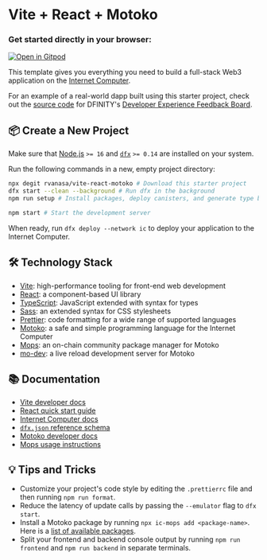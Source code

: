# Vite + React + Motoko

### Get started directly in your browser:

[![Open in Gitpod](https://gitpod.io/button/open-in-gitpod.svg)](https://gitpod.io/#https://github.com/rvanasa/vite-react-motoko/tree/evm-rpc)

This template gives you everything you need to build a full-stack Web3 application on the [Internet Computer](https://internetcomputer.org/).

For an example of a real-world dapp built using this starter project, check out the [source code](https://github.com/dfinity/feedback) for DFINITY's [Developer Experience Feedback Board](https://dx.internetcomputer.org/).

## 📦 Create a New Project

Make sure that [Node.js](https://nodejs.org/en/) `>= 16` and [`dfx`](https://internetcomputer.org/docs/current/developer-docs/build/install-upgrade-remove) `>= 0.14` are installed on your system.

Run the following commands in a new, empty project directory:

```sh
npx degit rvanasa/vite-react-motoko # Download this starter project
dfx start --clean --background # Run dfx in the background
npm run setup # Install packages, deploy canisters, and generate type bindings

npm start # Start the development server
```

When ready, run `dfx deploy --network ic` to deploy your application to the Internet Computer.

## 🛠️ Technology Stack

- [Vite](https://vitejs.dev/): high-performance tooling for front-end web development
- [React](https://reactjs.org/): a component-based UI library
- [TypeScript](https://www.typescriptlang.org/): JavaScript extended with syntax for types
- [Sass](https://sass-lang.com/): an extended syntax for CSS stylesheets
- [Prettier](https://prettier.io/): code formatting for a wide range of supported languages
- [Motoko](https://github.com/dfinity/motoko#readme): a safe and simple programming language for the Internet Computer
- [Mops](https://mops.one): an on-chain community package manager for Motoko
- [mo-dev](https://github.com/dfinity/motoko-dev-server#readme): a live reload development server for Motoko

## 📚 Documentation

- [Vite developer docs](https://vitejs.dev/guide/)
- [React quick start guide](https://react.dev/learn)
- [Internet Computer docs](https://internetcomputer.org/docs/current/developer-docs/ic-overview)
- [`dfx.json` reference schema](https://internetcomputer.org/docs/current/references/dfx-json-reference/)
- [Motoko developer docs](https://internetcomputer.org/docs/current/developer-docs/build/cdks/motoko-dfinity/motoko/)
- [Mops usage instructions](https://j4mwm-bqaaa-aaaam-qajbq-cai.ic0.app/#/docs/install)

## 💡 Tips and Tricks

- Customize your project's code style by editing the `.prettierrc` file and then running `npm run format`.
- Reduce the latency of update calls by passing the `--emulator` flag to `dfx start`.
- Install a Motoko package by running `npx ic-mops add <package-name>`. Here is a [list of available packages](https://mops.one/).
- Split your frontend and backend console output by running `npm run frontend` and `npm run backend` in separate terminals.
